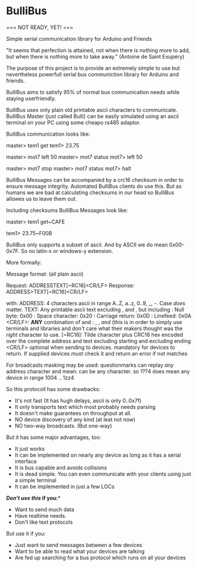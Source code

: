 # BulliBus

=== NOT READY, YET! ===

Simple serial communication library for Arduino and Friends

"It seems that perfection is attained, not when there is nothing more to add,
but when there is nothing more to take away."
                                                    (Antoine de Saint Exupéry)

The purpose of this project is to provide an extremely simple to use but
nevertheless powerfull serial bus communiction library for Arduino and
friends.

BulliBus aims to satisfy 95% of normal bus communication needs while staying
userfriendly.

BulliBus uses only plain old printable ascii characters to communicate.
BulliBus Master (just called Bulli) can be easily simulated using an ascii
terminal on your PC using some cheapo rs485 adaptor.


BulliBus communication looks like:

master> tem1 get
tem1> 23.75

master> mot7 left 50
master> mot7 status
mot7> left 50

master> mot7 stop
master> mot7 status
mot7> halt


BulliBus Messages can be accompanied by a crc16 checksum in order to ensure
message integrity. Automated BulliBus clients do use this. But as humans we
are bad at calculating checksums in our head so BulliBus allowes us to leave
them out.

Including checksums BulliBus Messages look like:

master> tem1 get~CAFE

tem1> 23.75~F00B

BulliBus only supports a subset of ascii. And by ASCII we do mean 0x00-0x7F.
So no latin-x or windows-y extension.


More formally:

Message format: (all plain ascii)

Request: ADDRESS<SP>TEXT[~RC16]<CR/LF>
Response: ADDRESS><SP>TEXT[~RC16]<CR/LF>

with:
    ADDRESS: 4 characters ascii in range A..Z, a..z, 0..9, _, -. Case *does* matter.
    TEXT: Any printable ascii text excluding <NUL>, <CR> and <LF>, but including <SP>
    <NUL>: Null byte: 0x00
    <SP>: Space character: 0x20
    <CR>: Carriage return: 0x0D
    <LF>: Linefeed: 0x0A
    <CR/LF>: **ANY** combination of <CR> and <LF>: <CR>, <LF>, <CR><LF> *and* <LF><CR>
         (this is in order to simply use terminals and libraries and don't care what
          their makers thought was the *right* character to use.
    [~RC16]:
          Tilde character plus CRC16 hex encoded over the complete address and text excluding starting <SP> and excluding ending <CR/LF> optional when sending to devices. mandatory for devices to return.
          If supplied devices *must* check it and return an error if not matches

For broadcasts masking may be used:
    questionmarks can replay *any* address character and mean: can be any character. so
        1??4 does mean any device in range 1004 .. 1zz4

So this protocoll has some drawbacks:
* It's not fast (It has hugh delays, ascii is only 0..0x7f)
* It only transports text which most probably needs parsing
* It doesn't make guarantees on throughput at all.
* NO device discovery of any kind (at leat not now)
* NO two-way broadcasts. (But one-way)

But it has some major advantages, too:
* It just works
* It can be implemented on nearly any device as long as it has a serial interface
* It is bus capable and avoids collisions
* It is dead simple. You can even communicate with your clients using just a simple terminal
* It can be implemented in just a few LOCs

***Don't use this* if you:***
* Want to send much data
* Have realtime needs.
* Don't like text protocols

But use it if you:
* Just want to send messages between a few devices
* Want to be able to read what your devices are talking
* Are fed up searching for a bus protocol which runs on all your devices
